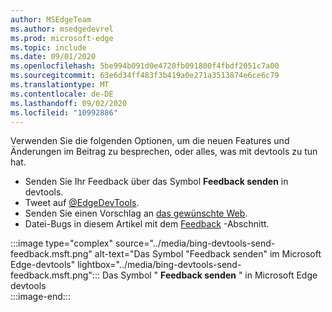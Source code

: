 ```yaml
---
author: MSEdgeTeam
ms.author: msedgedevrel
ms.prod: microsoft-edge
ms.topic: include
ms.date: 09/01/2020
ms.openlocfilehash: 5be994b091d0e4720fb091800f4fbdf2051c7a00
ms.sourcegitcommit: 63e6d34ff483f3b419a0e271a3513874e6ce6c79
ms.translationtype: MT
ms.contentlocale: de-DE
ms.lasthandoff: 09/02/2020
ms.locfileid: "10992886"
---
```

Verwenden Sie die folgenden Optionen, um die neuen Features und Änderungen im Beitrag zu besprechen, oder alles, was mit devtools zu tun hat.  

*   Senden Sie Ihr Feedback über das Symbol **Feedback senden** in devtools.  
*   Tweet auf [@EdgeDevTools][PostTweetEdgeDevTools].  
*   Senden Sie einen Vorschlag an [das gewünschte Web][TheWebWeWant].  
*   Datei-Bugs in diesem Artikel mit dem [Feedback](#feedback) -Abschnitt.  

:::image type="complex" source="../media/bing-devtools-send-feedback.msft.png" alt-text="Das Symbol "Feedback senden" im Microsoft Edge-devtools" lightbox="../media/bing-devtools-send-feedback.msft.png":::
   Das Symbol " **Feedback senden** " in Microsoft Edge devtools  
:::image-end:::  

<!-- links -->  

[PostTweetEdgeDevTools]: https://twitter.com/intent/tweet?text=@EdgeDevTools "@EdgeDevTools | Einen Tweet Posten"  

[EdgeDevToolsTwitterAccount]: https://twitter.com/EdgeDevTools "@EdgeDevTools Twitter-Konto"  

[GitHubMicrosoftDocsEdgeDeveloperNewIssue]: https://github.com/MicrosoftDocs/edge-developer/issues/new?title=[DevTools%20Docs%20Feedback] "Neues Problem-MicrosoftDocs/Edge-Developer-GitHub"  

[TheWebWeWant]: https://webwewant.fyi "Das gewünschte Web"  
